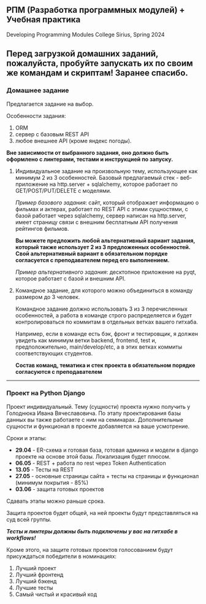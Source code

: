 ## РПМ (Разработка программных модулей) + Учебная практика
Developing Programming Modules
College Sirius, Spring 2024
## Перед загрузкой домашних заданий, пожалуйста, пробуйте запускать их по своим же командам и скриптам! Заранее спасибо.

### Домашнее задание
Предлагается задание на выбор. 

Особенности задания:
1) ORM
2) сервер с базовым REST API
3) любое внешнее API (кроме яндекс погоды).

**Вне зависимости от выбранного задания, оно должно быть оформлено с линтерами, тестами и инструкцией по запуску.**

1) Индивидуальное задание на произвольную тему, использующее как минимум 2 из 3 особенностей.
   Базовый предлагаемый стек - веб-приложение на http.server + sqlalchemy, которое работает по GET/POST/PUT/DELETE с моделями.
   
   _Пример базового задания_: сайт, который отображает информацию о фильмах и актерах, работает по REST API с этими сущностями, с базой работает через sqlalchemy, сервер написан на http.server,
   имеет страницу связи с внешним бесплатным API получения рейтингов фильмов.


   __Вы можете предложить любой альтернативный вариант задания, который также использует 2 из 3 предложенных особенностей. Свой альтернативный вариант в обязательном порядке согласуется с преподавателем перед его выполнением.__
   
   _Пример альтернативного задания_: десктопное приложение на pyqt, которое работает с базой и внешним API.
   
2) Командное задание, для которого можно объединиться в команду размером до 3 человек.
   
    Командное задание должно использовать 3 из 3 перечисленных особенностей, а работа в команде строго распределяется и будет контролироваться по коммитам в отдельных ветках вашего гитхаба.

     Например, если в команде есть бэк, фронт и тестировщик, я должен увидеть как минимум ветки backend, frontend, test и, предположительно, main/develop/etc, а в этих ветках коммиты соответствующих студентов.

     __Состав команд, тематика и стек проекта в обязательном порядке согласуются с преподавателем__

***

### Проект на Python Django
Проект индивидуальный. Тему (сущности) проекта нужно получить у Голоднюка Ивана Вячеславовича. По этапу проектирования базы данных вы также работаете с ним на семинарах.
Дополнительные сущности и функционал в проекте добавляется на ваше усмотрение.

Сроки и этапы:
* **29.04** - ER-схема и готовая база, готовая админка и модели в django проекте на основе этой базы. Локализация будет плюсом.
* **06.05** - REST + работа по rest через Token Authentication
* **13.05** - Тесты на REST
* **27.05** - основные страницы сайта + тесты на страницы и функционал (минимум покрытия - 85%)
* **03.06** - защита готовых проектов

Сдавать этапы можно раньше срока. 

Защита проектов будет общей, на ней проекты будут представляться на суд всей группы.

_**Тесты и линтеры должны быть подключены у вас на гитхабе в workflows!**_

Кроме этого, на защите готовых проектов голосованием будут присуждаться победители в номинациях:
1) Лучший проект
2) Лучший фронтенд
3) Лучший бэкенд
4) Лучшие тесты
5) Самый чистый и красивый код

